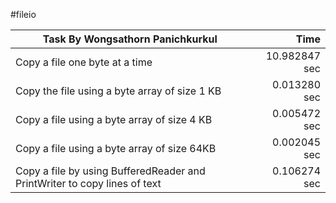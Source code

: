 #fileio

Task By Wongsathorn Panichkurkul | Time
----------------------------------------|----------:
Copy a file one byte at a time | 10.982847 sec
Copy the file using a byte array of size 1 KB | 0.013280 sec
Copy a file using a byte array of size 4 KB | 0.005472 sec
Copy a file using a byte array of size 64KB | 0.002045 sec
Copy a file by using BufferedReader and PrintWriter to copy lines of text | 0.106274 sec
